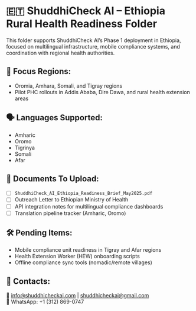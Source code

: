 # 🇪🇹 ShuddhiCheck AI – Ethiopia Rural Health Readiness Folder

This folder supports ShuddhiCheck AI’s Phase 1 deployment in Ethiopia, focused on multilingual infrastructure, mobile compliance systems, and coordination with regional health authorities.

## 📌 Focus Regions:
- Oromia, Amhara, Somali, and Tigray regions
- Pilot PHC rollouts in Addis Ababa, Dire Dawa, and rural health extension areas

## 🗣️ Languages Supported:
- Amharic
- Oromo
- Tigrinya
- Somali
- Afar

## 📁 Documents To Upload:
- [ ] `ShuddhiCheck_AI_Ethiopia_Readiness_Brief_May2025.pdf`
- [ ] Outreach Letter to Ethiopian Ministry of Health
- [ ] API integration notes for multilingual compliance dashboards
- [ ] Translation pipeline tracker (Amharic, Oromo)

## 🛠️ Pending Items:
- Mobile compliance unit readiness in Tigray and Afar regions
- Health Extension Worker (HEW) onboarding scripts
- Offline compliance sync tools (nomadic/remote villages)

## 👥 Contacts:
📧 info@shuddhicheckai.com | shuddhicheckai@gmail.com  
📱 WhatsApp: +1 (312) 869-0747
